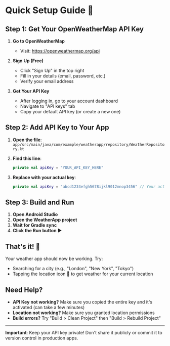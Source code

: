 # Quick Setup Guide 🚀

## Step 1: Get Your OpenWeatherMap API Key

1. **Go to OpenWeatherMap**
   - Visit: https://openweathermap.org/api

2. **Sign Up (Free)**
   - Click "Sign Up" in the top right
   - Fill in your details (email, password, etc.)
   - Verify your email address

3. **Get Your API Key**
   - After logging in, go to your account dashboard
   - Navigate to "API keys" tab
   - Copy your default API key (or create a new one)

## Step 2: Add API Key to Your App

1. **Open the file**: `app/src/main/java/com/example/weatherapp/repository/WeatherRepository.kt`

2. **Find this line**:
   ```kotlin
   private val apiKey = "YOUR_API_KEY_HERE"
   ```

3. **Replace with your actual key**:
   ```kotlin
   private val apiKey = "abcd1234efgh5678ijkl9012mnop3456" // Your actual key
   ```

## Step 3: Build and Run

1. **Open Android Studio**
2. **Open the WeatherApp project**
3. **Wait for Gradle sync**
4. **Click the Run button** ▶️

## That's it! 🎉

Your weather app should now be working. Try:
- Searching for a city (e.g., "London", "New York", "Tokyo")
- Tapping the location icon 📍 to get weather for your current location

## Need Help?

- **API Key not working?** Make sure you copied the entire key and it's activated (can take a few minutes)
- **Location not working?** Make sure you granted location permissions
- **Build errors?** Try "Build > Clean Project" then "Build > Rebuild Project"

---

**Important**: Keep your API key private! Don't share it publicly or commit it to version control in production apps.